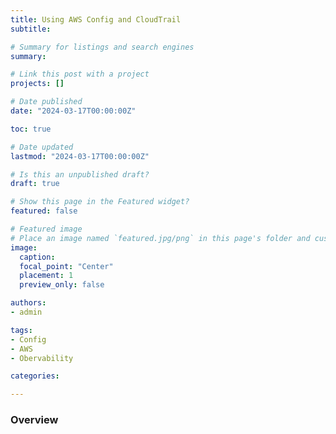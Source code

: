 ```yaml
---
title: Using AWS Config and CloudTrail
subtitle:

# Summary for listings and search engines
summary:

# Link this post with a project
projects: []

# Date published
date: "2024-03-17T00:00:00Z"

toc: true

# Date updated
lastmod: "2024-03-17T00:00:00Z"

# Is this an unpublished draft?
draft: true

# Show this page in the Featured widget?
featured: false

# Featured image
# Place an image named `featured.jpg/png` in this page's folder and customize its options here.
image:
  caption:
  focal_point: "Center"
  placement: 1
  preview_only: false

authors:
- admin

tags:
- Config
- AWS
- Obervability

categories:

---
```


<!--more-->

### Overview